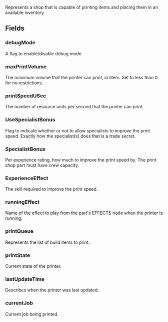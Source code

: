             
Represents a shop that is capable of printing items and placing them in an available inventory.
        
## Fields

### debugMode
A flag to enable/disable debug mode.
### maxPrintVolume
The maximum volume that the printer can print, in liters. Set to less than 0 for no restrictions.
### printSpeedUSec
The number of resource units per second that the printer can print.
### UseSpecialistBonus
Flag to indicate whether or not to allow specialists to improve the print speed. Exactly how the specialist(s) does that is a trade secret.
### SpecialistBonus
Per experience rating, how much to improve the print speed by. The print shop part must have crew capacity.
### ExperienceEffect
The skill required to improve the print speed.
### runningEffect
Name of the effect to play from the part's EFFECTS node when the printer is running.
### printQueue
Represents the list of build items to print.
### printState
Current state of the printer.
### lastUpdateTime
Describes when the printer was last updated.
### currentJob
Current job being printed.

